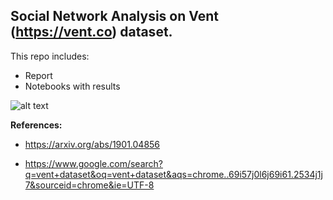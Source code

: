 ## Social Network Analysis on Vent (https://vent.co) dataset.

This repo includes:
- Report
- Notebooks with results

![alt text](https://brandfolder.com/vent/logo/vent-primary-logo.png)

**References:** 

- https://arxiv.org/abs/1901.04856

- https://www.google.com/search?q=vent+dataset&oq=vent+dataset&aqs=chrome..69i57j0l6j69i61.2534j1j7&sourceid=chrome&ie=UTF-8
